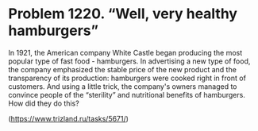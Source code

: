 # Problem 1220. “Well, very healthy hamburgers”

In 1921, the American company White Castle began producing the most popular type of fast food - hamburgers. In advertising a new type of food, the company emphasized the stable price of the new product and the transparency of its production: hamburgers were cooked right in front of customers. And using a little trick, the company's owners managed to convince people of the “sterility” and nutritional benefits of hamburgers. How did they do this?

(https://www.trizland.ru/tasks/5671/)